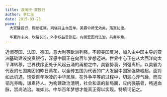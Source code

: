 ```yaml
---
title: 浪淘沙·亚投行
author: 李仁玉
date: 2015-03-21
poem: |
  大亚建投行，翻卷狂澜。列强背主自签单。美霸令牌无效矣，落寞彷徨。

  华夏尚未央，坎路长长。外争权益忌张狂。内画宏图尚法治，共奏华章。
---
```


近闻英国、法国、德国、意大利等欧洲列强，不顾美国反对，加入由中国主导的亚洲基础建设投资银行，深感中国正在向百年梦想迈进。世界中心正在从大西洋向太平洋转移，世界秩序正处于风起云涌的再塑之中。美霸势衰，列强离析。以美霸为代表的七国集团如昨日黄花，以金砖五国为代表的广大发展中国家强势崛起。面对如此机遇，饱受百年欺凌的中华民族，在外争平等的过程中，切忌心浮气躁，而应韬光养晦，谦卑待人。为构建政治清明，社会和谐的新局面，应内强筋骨，畅通血脉，崇尚法治。唯如此，中华百年梦想才能真正得以实现。特填词记之。

